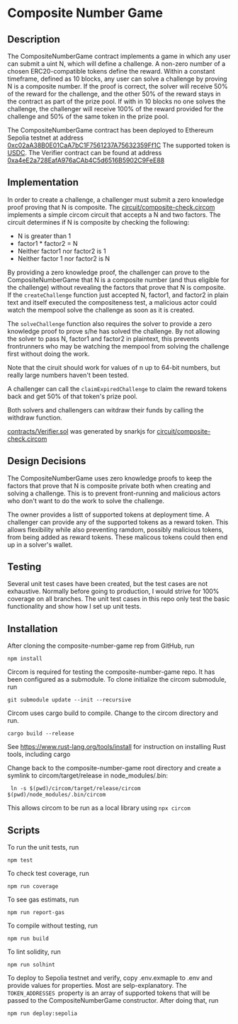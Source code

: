 # Composite Number Game

## Description

The CompositeNumberGame contract implements a game in which any user can submit a uint N, which will define a challenge. A non-zero number of a chosen ERC20-compatible tokens define the reward. Within a constant timeframe, defined as 10 blocks, any user can solve a challenge by proving N is a composite number. If the proof is correct, the solver will receive 50% of the reward for the challenge, and the other 50% of the reward stays in the contract as part of the prize pool. If with in 10 blocks no one solves the challenge, the challenger will receive 100% of the reward provided for the challenge and 50% of the same token in the prize pool.

The CompositeNumberGame contract has been deployed to Ethereum Sepolia testnet at address [0xc02aA38B0E01CaA7bC1F7561237A75632359Ff1C](https://sepolia.etherscan.io/address/0xc02aA38B0E01CaA7bC1F7561237A75632359Ff1C) The supported token is [USDC](https://sepolia.etherscan.io/address/0x1c7D4B196Cb0C7B01d743Fbc6116a902379C7238). The Verifier contract can be found at address [0xa4eE2a728EafA976aCAb4C5d6516B5902C9FeE88](https://sepolia.etherscan.io/address/0xa4eE2a728EafA976aCAb4C5d6516B5902C9FeE88)

## Implementation
In order to create a challenge, a challenger must submit a zero knowledge proof proving that N is composite. The [circuit/composite-check.circom](circuit/composite-check.circom) implements a simple circom circuit that accepts a N and two factors. The circuit determines if N is composite by checking the following:
* N is greater than 1
* factor1 * factor2 = N
* Neither factor1 nor factor2 is 1
* Neither factor 1 nor factor2 is N

By providing a zero knowledge proof, the challenger can prove to the CompositeNumberGame that N is a composite number (and thus eligible for the challenge) without revealing the factors that prove that N is composite. If the `createChallenge` function just accepted N, factor1, and factor2 in plain text and itself executed the compositeness test, a malicious actor could watch the mempool solve the challenge as soon as it is created. 

The `solveChallenge` function also requires the solver to provide a zero knowledge proof to prove s/he has solved the challenge. By not allowing the solver to pass N, factor1 and factor2 in plaintext, this prevents frontrunners who may be watching the mempool from solving the challenge first without doing the work.

Note that the ciruit should work for values of n up to 64-bit numbers, but really large numbers haven't been tested.

A challenger can call the `claimExpiredChallenge` to claim the reward tokens back and get 50% of that token's prize pool.

Both solvers and challengers can witdraw their funds by calling the withdraw function.

[contracts/Verifier.sol](Verifier.sol) was generated by snarkjs for [circuit/composite-check.circom](circuit/composite-check.circom) 

## Design Decisions
The CompositeNumberGame uses zero knowledge proofs to keep the factors that prove that N is composite private both when creating and solving a challenge. This is to prevent front-running and malicious actors who don't want to do the work to solve the challenge.

The owner provides a listt of supported tokens at deployment time. A challenger can provide any of the supported tokens as a reward token. This allows flexibility while also preventing ramdom, possibly malicious tokens, from being added as reward tokens. These malicous tokens could then end up in a solver's wallet.

## Testing
Several unit test cases have been created, but the test cases are not exhaustive. Normally before going to production, I would strive for 100% coverage on all branches. The unit test cases in this repo only test the basic functionality and show how I set up unit tests.

## Installation
After cloning the composite-number-game rep from GitHub, run 

```
npm install

```
Circom is required for testing the composite-number-game repo. It has been configured as a submodule. To clone initialize the circom submodule, run

```
git submodule update --init --recursive

```

Circom uses cargo build to compile. Change to the circom directory and run.

```
cargo build --release

```
 See <https://www.rust-lang.org/tools/install> for instruction on installing Rust tools, including cargo

 Change back to the composite-number-game root directory and create a symlink to circom/target/release in node_modules/.bin:

```
 ln -s $(pwd)/circom/target/release/circom $(pwd)/node_modules/.bin/circom

```

This allows circom to be run as a local library using `npx circom`

## Scripts
To run the unit tests, run

```
npm test

```

To check test coverage, run 

```
npm run coverage

```



To see gas estimats, run

```
npm run report-gas

```

To compile without testing, run

```
npm run build

```

To lint solidity, run

```
npm run solhint

```

To deploy to Sepolia testnet and verify, copy .env.exmaple to .env and provide values for properties. Most are selp-explanatory. The `TOKEN_ADDRESSES `property is an array
of supported tokens that will be passed to the CompositeNumberGame constructor. After doing that, run

```
npm run deploy:sepolia

```
